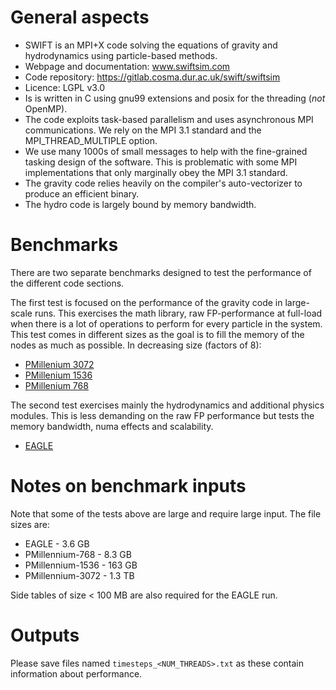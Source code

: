 # General aspects
 - SWIFT is an MPI+X code solving the equations of gravity and hydrodynamics using particle-based methods.
 - Webpage and documentation: www.swiftsim.com
 - Code repository: https://gitlab.cosma.dur.ac.uk/swift/swiftsim
 - Licence: LGPL v3.0
 - Is is written in C using gnu99 extensions and posix for the threading (*not* OpenMP).
 - The code exploits task-based parallelism and uses asynchronous MPI communications. We rely on the MPI 3.1 standard and the MPI_THREAD_MULTIPLE option.
 - We use many 1000s of small messages to help with the fine-grained tasking design of the software. This is problematic with some MPI implementations that only marginally obey the MPI 3.1 standard.
 - The gravity code relies heavily on the compiler's auto-vectorizer to produce an efficient binary.
 - The hydro code is largely bound by memory bandwidth.

# Benchmarks

There are two separate benchmarks designed to test the performance of the different code sections.

The first test is focused on the performance of the gravity code in large-scale runs. This exercises
the math library, raw FP-performance at full-load when there is a lot of operations to perform for
every particle in the system. This test comes in different sizes as the goal is to fill the memory
of the nodes as much as possible. In decreasing size (factors of 8):

 - [PMillenium 3072](./pmillenium_3072/README.markdown)
 - [PMillenium 1536](./pmillenium_1536/README.markdown)
 - [PMillenium 768](./pmillenium_768/README.markdown)

The second test exercises mainly the hydrodynamics and additional physics modules. This is less demanding
on the raw FP performance but tests the memory bandwidth, numa effects and scalability. 

 - [EAGLE](./eagle/README.markdown)


# Notes on benchmark inputs

Note that some of the tests above are large and require large input. The file sizes are:

 - EAGLE             - 3.6 GB 
 - PMillennium-768   - 8.3 GB
 - PMillennium-1536  - 163 GB
 - PMillennium-3072  - 1.3 TB

Side tables of size < 100 MB are also required for the EAGLE run.

# Outputs

Please save files named `timesteps_<NUM_THREADS>.txt` as these contain information about performance.
